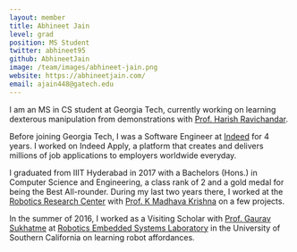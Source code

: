 ```yaml
---
layout: member
title: Abhineet Jain
level: grad
position: MS Student
twitter: abhineet95
github: AbhineetJain
image: /team/images/abhineet-jain.png
website: https://abhineetjain.com/
email: ajain448@gatech.edu
---
```


I am an MS in CS student at Georgia Tech, currently working on learning dexterous manipulation from demonstrations with [Prof. Harish Ravichandar](https://harishravichandar.com/).

Before joining Georgia Tech, I was a Software Engineer at [Indeed](https://indeed.com/) for 4 years. I worked on Indeed Apply, a platform that creates and delivers millions of job applications to employers worldwide everyday.

I graduated from IIIT Hyderabad in 2017 with a Bachelors (Hons.) in Computer Science and Engineering, a class rank of 2 and a gold medal for being the Best All-rounder. During my last two years there, I worked at the [Robotics Research Center](http://robotics.iiit.ac.in/) with [Prof. K Madhava Krishna](https://scholar.google.com/citations?user=QDuPGHwAAAAJ) on a few projects.

In the summer of 2016, I worked as a Visiting Scholar with [Prof. Gaurav Sukhatme](https://scholar.google.com/citations?user=lRUi-A8AAAAJ) at [Robotics Embedded Systems Laboratory](http://robotics.usc.edu/resl) in the University of Southern California on learning robot affordances.
